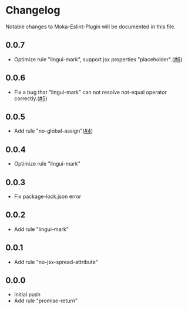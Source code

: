 Changelog
=========
Notable changes to Moka-Eslint-Plugin will be documented in this file.

## 0.0.7

- Optimize rule "lingui-mark", support jsx properties "placeholder".([#6](https://github.com/southerncross/eslint-plugin-moka/pull/6))

## 0.0.6

- Fix a bug that "lingui-mark" can not resolve not-equal operator correctly.([#5](https://github.com/southerncross/eslint-plugin-moka/pull/5))

## 0.0.5

- Add rule "no-global-assign"([#4](https://github.com/southerncross/eslint-plugin-moka/pull/4))

## 0.0.4

- Optimize rule "lingui-mark"

## 0.0.3

- Fix package-lock.json error

## 0.0.2

- Add rule "lingui-mark"

## 0.0.1

- Add rule "no-jsx-spread-attribute"

## 0.0.0

- Initial push
- Add rule "promise-return"
